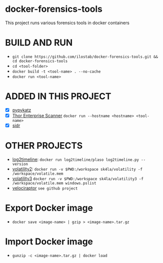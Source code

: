 # docker-forensics-tools
This project runs various forensics tools in docker containers

# BUILD AND RUN
- `git clone https://github.com/ilostab/docker-forensics-tools.git && cd docker-forensics-tools`
- `cd <tool-folder>`
- `docker build -t <tool-name> . --no-cache`
- `docker run <tool-name>`

# ADDED IN THIS PROJECT
- [X] [pypykatz](https://github.com/skelsec/pypykatz)
- [X] [Thor Enterprise Scanner](https://www.nextron-systems.com/thor) `docker run --hostname <hostname> <tool-name>`
- [X] [sidr](https://github.com/strozfriedberg)

# OTHER PROJECTS
- [log2timeline](https://plaso.readthedocs.io/en/latest/sources/user/Installing-with-docker.html): `docker run log2timeline/plaso log2timeline.py --version`
- [volatility2](): `docker run -v $PWD:/workspace sk4la/volatility -f /workspace/volatile.mem `
- [volatility3](https://github.com/sk4la/volatility3-docker) `docker run -v $PWD:/workspace sk4la/volatility3 -f /workspace/volatile.mem windows.pslist`
- [velociraptor](https://github.com/weslambert/velociraptor-docker) `see github project`

# Export Docker image 
- `docker save <image-name> | gzip > <image-name>.tar.gz`

# Import Docker image 
- `gunzip -c <image-name>.tar.gz | docker load` 